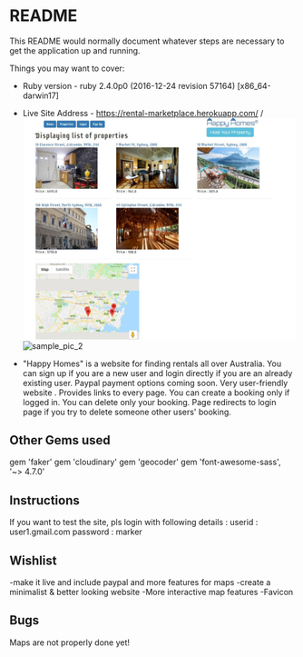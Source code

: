 # README

This README would normally document whatever steps are necessary to get the
application up and running.

Things you may want to cover:

* Ruby version - ruby 2.4.0p0 (2016-12-24 revision 57164) [x86_64-darwin17]

* Live Site Address -  https://rental-marketplace.herokuapp.com/ /
![sample-pic_1](/hh.JPG)
![sample_pic_2](/hh1.JPG)

* "Happy Homes" is a website for finding rentals all over Australia. You can sign up if you are a new user and login directly if you are an already existing user. Paypal payment options coming soon.
Very user-friendly website .
Provides links to every page.
You can create a booking only if logged in.
You can delete only your booking.
Page redirects to login page if you try to delete someone other users' booking.


Other Gems used
-----------------
gem 'faker'
gem 'cloudinary'
gem 'geocoder'
gem 'font-awesome-sass', '~> 4.7.0'

Instructions
----------------
If you want to test the site, pls login with following details :
userid   : user1.gmail.com
password : marker

Wishlist
----------------
-make it live and include paypal and more features for maps
-create a minimalist & better looking website
-More interactive map features
-Favicon

Bugs
----------------
Maps are not properly done yet!
